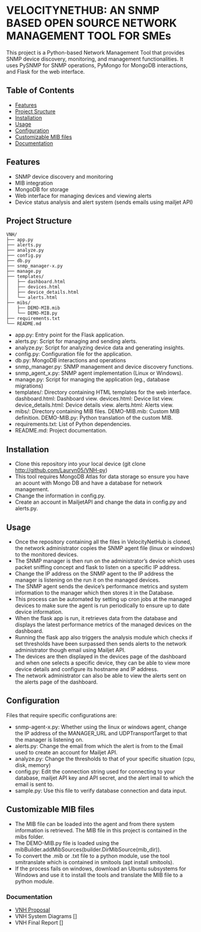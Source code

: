 # VELOCITYNETHUB: AN SNMP BASED OPEN SOURCE NETWORK MANAGEMENT TOOL FOR SMEs
This project is a Python-based Network Management Tool that provides SNMP device discovery, monitoring, and management functionalities. It uses PySNMP for SNMP operations, PyMongo for MongoDB interactions, and Flask for the web interface.

## Table of Contents
   - [Features](Features)
   - [Project Sructure](ProjectStructure)
   - [Installation](Installation)
   - [Usage](Usage)
   - [Configuration](Configuration)
   - [Customizable MIB files](CustomizableMIBfiles)
   - [Documentation](Documentation)

## Features
 - SNMP device discovery and monitoring
 - MIB integration
 - MongoDB for storage
 - Web interface for managing devices and viewing alerts
 - Device status analysis and alert system (sends emails using mailjet API)

## Project Structure
    VNH/
    ├── app.py
    ├── alerts.py
    ├── analyze.py
    ├── config.py
    ├── db.py
    ├── snmp_manager-x.py
    ├── manage.py
    ├── templates/
    │   ├── dashboard.html
    │   ├── devices.html
    │   ├── device_details.html
    │   └── alerts.html
    ├── mibs/
    │   ├── DEMO-MIB.mib
    │   └── DEMO-MIB.py
    ├── requirements.txt
    └── README.md
 - app.py: Entry point for the Flask application.
 - alerts.py: Script for managing and sending alerts.
 - analyze.py: Script for analyzing device data and generating insights.
 - config.py: Configuration file for the application.
 - db.py: MongoDB interactions and operations
 - snmp_manager.py: SNMP management and device discovery functions.
 - snmp_agent_x.py: SNMP agent implementation (Linux or Windows).
 - manage.py: Script for managing the application (eg., database migrations)
 - templates/: Directory containing HTML templates for the web interface.
    dashboard.html: Dashboard view.
    devices.html: Device list view.
    device_details.html: Device details view.
    alerts.html: Alerts view.
 - mibs/: Directory containing MIB files.
    DEMO-MIB.mib: Custom MIB definition.
    DEMO-MIB.py: Python translation of the custom MIB.
 - requirements.txt: List of Python dependencies.
 - README.md: Project documentation.

## Installation
 - Clone this repository into your local device (git clone http://github.com/Lauryn05/VNH-py)
 - This tool requires MongoDB Atlas for data storage so ensure you have an acount with Mongo DB and have a database for network management.
 - Change the information in config.py.
 - Create an account in MailjetAPI and change the data in config.py and alerts.py.

## Usage
 - Once the repository containing all the files in VelocityNetHub is cloned, the network administrator copies the SNMP agent file (linux or windows) to the monitored devices.
 - The SNMP manager is then run on the administrator’s device which uses packet sniffing concept and flask to listen on a specific IP address.
 - Change the IP address on the SNMP agent to the IP address the manager is listening on the run it on the managed devices.
 - The SNMP agent sends the device’s performance metrics and system information to the manager which then stores it in the Database.
 - This process can be automated by setting up cron jobs at the managed devices to make sure the agent is run periodically to ensure up to date device information.
 - When the flask app is run, it retrieves data from the database and displays the latest performance metrics of the managed devices on the dashboard.
 - Running the flask app also triggers the analysis module which checks if set thresholds have been surpassed then sends alerts to the network administrator though email using Mailjet API.
 - The devices are then displayed in the devices page of the dashboard and when one selects a specific device, they can be able to view more device details and configure its hostname and IP address.
 - The network administrator can also be able to view the alerts sent on the alerts page of the dashboard.

## Configuration
Files that require specific configurations are:
 - snmp-agent-x.py: Whether using the linux or windows agent, change the IP address of the MANAGER_URL and UDPTransportTarget to that the manager is listening on.
 - alerts.py: Change the email from which the alert is from to the Email used to create an account for Mailjet API.
 - analyze.py: Change the thresholds to that of your specific situation (cpu, disk, memory)
 - config.py: Edit the connection string used for connecting to your database, mailjet API key and API secret, and the alert imail to which the email is sent to.
 - sample.py: Use this file to verify database connection and data input.

## Customizable MIB files
 - The MIB file can be loaded into the agent and from there system information is retrieved. The MIB file in this project is contained in the mibs folder.
 - The DEMO-MIB.py file is loaded using the mibBuilder.addMibSources(builder.DirMibSource(mib_dir)).
 - To convert the .mib or .txt file to a python module, use the tool smitranslate which is contained in smitools (apt install smitools).
 - If the process fails on windows, download an Ubuntu subsystems for Windows and use it to install the tools and translate the MIB file to a python module.

### Documentation
 - [VNH Proposal](VNH-Proposal.pdf)
 - VNH System Diagrams []
 - VNH Final Report [] 
